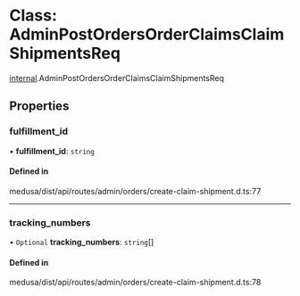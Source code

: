 # Class: AdminPostOrdersOrderClaimsClaimShipmentsReq

[internal](../modules/internal-14.md).AdminPostOrdersOrderClaimsClaimShipmentsReq

## Properties

### fulfillment\_id

• **fulfillment\_id**: `string`

#### Defined in

medusa/dist/api/routes/admin/orders/create-claim-shipment.d.ts:77

___

### tracking\_numbers

• `Optional` **tracking\_numbers**: `string`[]

#### Defined in

medusa/dist/api/routes/admin/orders/create-claim-shipment.d.ts:78
